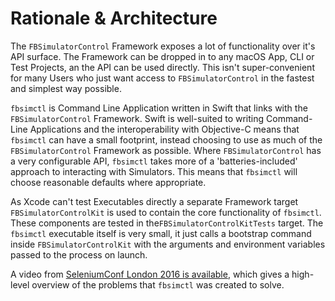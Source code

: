 # Rationale & Architecture

The `FBSimulatorControl` Framework exposes a lot of functionality over it's API surface. The Framework can be dropped in to any macOS App, CLI or  Test Projects, an the API can be used directly. This isn't super-convenient for many Users who just want access to `FBSimulatorControl` in the fastest and simplest way possible.

`fbsimctl` is Command Line Application written in Swift that links with the `FBSimulatorControl` Framework. Swift is well-suited to writing Command-Line Applications and the interoperability with Objective-C means that `fbsimctl` can have a small footprint, instead choosing to use as much of the `FBSimulatorControl` Framework as possible. Where `FBSimulatorControl` has a very configurable API, `fbsimctl` takes more of a 'batteries-included' approach to interacting with Simulators. This means that `fbsimctl` will choose reasonable defaults where appropriate.

As Xcode can't test Executables directly a separate Framework target `FBSimulatorControlKit` is used to contain the core functionality of `fbsimctl`. These components are tested in the`FBSimulatorControlKitTests` target. The `fbsimctl` executable itself is very small, it just calls a bootstrap command inside `FBSimulatorControlKit` with the arguments and environment variables passed to the process on launch.

A video from [SeleniumConf London 2016 is available](https://www.youtube.com/watch?v=lTxW4rbu6Bk), which gives a high-level overview of the problems that `fbsimctl` was created to solve.
